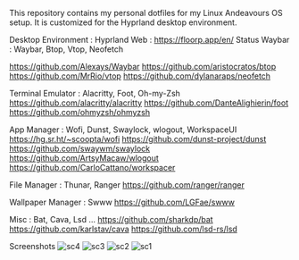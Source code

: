This repository contains my personal dotfiles for my Linux Andeavours OS setup. It is customized for the Hyprland desktop environment.

Desktop Environment   : Hyprland
Web                     : https://floorp.app/en/
Status Waybar         : Waybar, Btop, Vtop, Neofetch

   https://github.com/Alexays/Waybar
   https://github.com/aristocratos/btop
   https://github.com/MrRio/vtop
   https://github.com/dylanaraps/neofetch
   
Terminal Emulator     : Alacritty, Foot, Oh-my-Zsh
   https://github.com/alacritty/alacritty
   https://github.com/DanteAlighierin/foot
   https://github.com/ohmyzsh/ohmyzsh
   
App Manager             : Wofi, Dunst, Swaylock, wlogout, WorkspaceUI
   https://hg.sr.ht/~scoopta/wofi
   https://github.com/dunst-project/dunst
   https://github.com/swaywm/swaylock
   https://github.com/ArtsyMacaw/wlogout
   https://github.com/CarloCattano/workspacer
   
File Manager         : Thunar, Ranger
   https://github.com/ranger/ranger
   
Wallpaper Manager    : Swww
   https://github.com/LGFae/swww
   
Misc              : Bat, Cava, Lsd ...
   https://github.com/sharkdp/bat
   https://github.com/karlstav/cava
   https://github.com/lsd-rs/lsd

Screenshots
![sc4](https://github.com/letof7/Dot-files/assets/31816885/60a7e62e-44ec-4791-8560-4e5f96a91889)
![sc3](https://github.com/letof7/Dot-files/assets/31816885/934af5a6-da25-4398-bc27-535466386541)
![sc2](https://github.com/letof7/Dot-files/assets/31816885/8084e828-f9e6-4d5d-a48c-de4e525995a2)
![sc1](https://github.com/letof7/Dot-files/assets/31816885/5bb6aeb5-0b50-4cc3-b711-9b2bb15b2dea)
